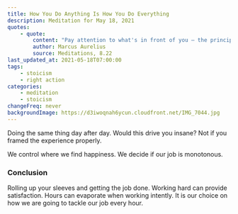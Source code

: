 ```yaml
---
title: How You Do Anything Is How You Do Everything 
description: Meditation for May 18, 2021
quotes:
    - quote:
        content: "Pay attention to what's in front of you — the principle, the task, or what's being portrayed."
        author: Marcus Aurelius
        source: Meditations, 8.22
last_updated_at: 2021-05-18T07:00:00
tags:
    - stoicism
    - right action
categories:
    - meditation
    - stoicism
changeFreq: never
backgroundImage: https://d3iwoqnah6ycun.cloudfront.net/IMG_7044.jpg
---
```


Doing the same thing day after day. Would this drive you insane? Not if you framed the experience properly.

We control where we find happiness. We decide if our job is monotonous.

### Conclusion

Rolling up your sleeves and getting the job done. Working hard can provide satisfaction. Hours can evaporate when 
working intently. It is our choice on how we are going to tackle our job every hour.
